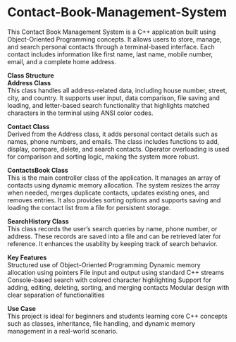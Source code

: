 # Contact-Book-Management-System
This Contact Book Management System is a C++ application built using Object-Oriented Programming concepts. It allows users to store, manage, and search personal contacts through a terminal-based interface. Each contact includes information like first name, last name, mobile number, email, and a complete home address.<br>

**Class Structure**<br>
**Address Class**<br>
This class handles all address-related data, including house number, street, city, and country. It supports user input, data comparison, file saving and loading, and letter-based search functionality that highlights matched characters in the terminal using ANSI color codes.

**Contact Class** <br>
Derived from the Address class, it adds personal contact details such as names, phone numbers, and emails. The class includes functions to add, display, compare, delete, and search contacts. Operator overloading is used for comparison and sorting logic, making the system more robust.

**ContactsBook Class**  <br>
This is the main controller class of the application. It manages an array of contacts using dynamic memory allocation. The system resizes the array when needed, merges duplicate contacts, updates existing ones, and removes entries. It also provides sorting options and supports saving and loading the contact list from a file for persistent storage.

**SearchHistory Class** <br>
This class records the user’s search queries by name, phone number, or address. These records are saved into a file and can be retrieved later for reference. It enhances the usability by keeping track of search behavior.

**Key Features** <br>
Structured use of Object-Oriented Programming
Dynamic memory allocation using pointers
File input and output using standard C++ streams
Console-based search with colored character highlighting
Support for adding, editing, deleting, sorting, and merging contacts
Modular design with clear separation of functionalities

**Use Case** <br>
This project is ideal for beginners and students learning core C++ concepts such as classes, inheritance, file handling, and dynamic memory management in a real-world scenario.


